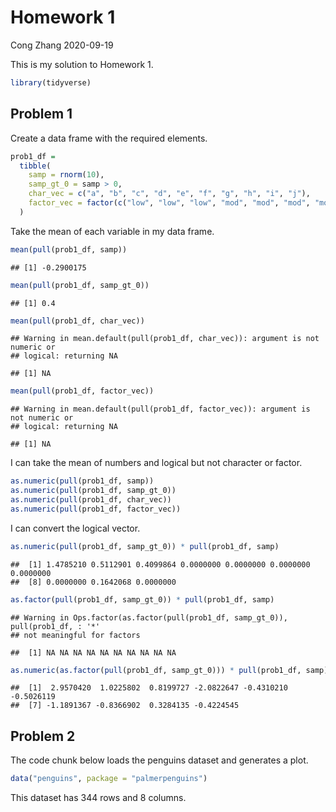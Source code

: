Homework 1
================
Cong Zhang
2020-09-19

This is my solution to Homework 1.

``` r
library(tidyverse)
```

## Problem 1

Create a data frame with the required elements.

``` r
prob1_df = 
  tibble(
    samp = rnorm(10),
    samp_gt_0 = samp > 0,
    char_vec = c("a", "b", "c", "d", "e", "f", "g", "h", "i", "j"),
    factor_vec = factor(c("low", "low", "low", "mod", "mod", "mod", "mod", "high", "high", "high"))
  )
```

Take the mean of each variable in my data frame.

``` r
mean(pull(prob1_df, samp))
```

    ## [1] -0.2900175

``` r
mean(pull(prob1_df, samp_gt_0))
```

    ## [1] 0.4

``` r
mean(pull(prob1_df, char_vec))
```

    ## Warning in mean.default(pull(prob1_df, char_vec)): argument is not numeric or
    ## logical: returning NA

    ## [1] NA

``` r
mean(pull(prob1_df, factor_vec))
```

    ## Warning in mean.default(pull(prob1_df, factor_vec)): argument is not numeric or
    ## logical: returning NA

    ## [1] NA

I can take the mean of numbers and logical but not character or factor.

``` r
as.numeric(pull(prob1_df, samp))
as.numeric(pull(prob1_df, samp_gt_0))
as.numeric(pull(prob1_df, char_vec))
as.numeric(pull(prob1_df, factor_vec))
```

I can convert the logical vector.

``` r
as.numeric(pull(prob1_df, samp_gt_0)) * pull(prob1_df, samp)
```

    ##  [1] 1.4785210 0.5112901 0.4099864 0.0000000 0.0000000 0.0000000 0.0000000
    ##  [8] 0.0000000 0.1642068 0.0000000

``` r
as.factor(pull(prob1_df, samp_gt_0)) * pull(prob1_df, samp)
```

    ## Warning in Ops.factor(as.factor(pull(prob1_df, samp_gt_0)), pull(prob1_df, : '*'
    ## not meaningful for factors

    ##  [1] NA NA NA NA NA NA NA NA NA NA

``` r
as.numeric(as.factor(pull(prob1_df, samp_gt_0))) * pull(prob1_df, samp)
```

    ##  [1]  2.9570420  1.0225802  0.8199727 -2.0822647 -0.4310210 -0.5026119
    ##  [7] -1.1891367 -0.8366902  0.3284135 -0.4224545

## Problem 2

The code chunk below loads the penguins dataset and generates a plot.

``` r
data("penguins", package = "palmerpenguins")
```

This dataset has 344 rows and 8 columns.
